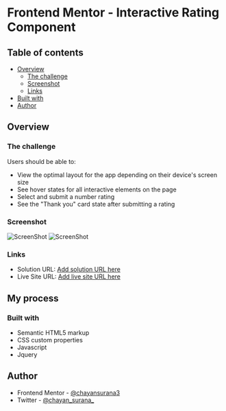 # Frontend Mentor - Interactive Rating Component

## Table of contents

- [Overview](#overview)
  - [The challenge](#the-challenge)
  - [Screenshot](#screenshot)
  - [Links](#links)
- [Built with](#built-with)
- [Author](#author)

## Overview

### The challenge

Users should be able to:

- View the optimal layout for the app depending on their device's screen size
- See hover states for all interactive elements on the page
- Select and submit a number rating
- See the "Thank you" card state after submitting a rating

### Screenshot

![ScreenShot](./Screenshot1.jpg)
![ScreenShot](./Screenshot2.jpg)

### Links

- Solution URL: [Add solution URL here](https://github.com/chayansurana3/P4-Interactive-Rating-Component.git)
- Live Site URL: [Add live site URL here](https://chayansurana3.github.io/P4-Interactive-Rating-Component/)

## My process

### Built with

- Semantic HTML5 markup
- CSS custom properties
- Javascript
- Jquery

## Author

- Frontend Mentor - [@chayansurana3](https://www.frontendmentor.io/profile/chayansurana3)
- Twitter - [@chayan_surana_](https://twitter.com/chayan_surana_)

